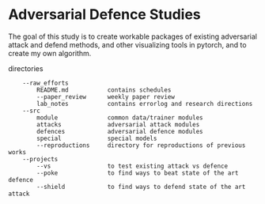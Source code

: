 # Adversarial Defence Studies

The goal of this study is to create workable packages of existing adversarial attack and defend methods, and other visualizing tools in pytorch, and to create my own algorithm.

directories
```
    --raw_efforts
        README.md           contains schedules
        --paper_review      weekly paper review
        lab_notes           contains errorlog and research directions
    --src
        module              common data/trainer modules
        attacks             adversarial attack modules
        defences            adversarial defence modules
        special             special models
        --reproductions     directory for reproductions of previous works
    --projects
        --vs                to test existing attack vs defence
        --poke              to find ways to beat state of the art defence
        --shield            to find ways to defend state of the art attack

```

